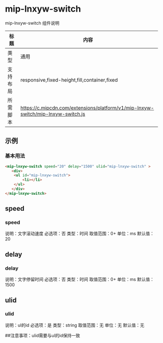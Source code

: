 # mip-lnxyw-switch

mip-lnxyw-switch 组件说明

标题|内容
----|----
类型|通用
支持布局|responsive,fixed-height,fill,container,fixed
所需脚本|https://c.mipcdn.com/extensions/platform/v1/mip-lnxyw-switch/mip-lnxyw-switch.js

## 示例

### 基本用法
```html
<mip-lnxyw-switch speed="20" delay="1500" ulid="mip-lnxyw-switch" >
   <div>
   	<ul id="mip-lnxyw-switch">
   		<li></li>
   	</ul>
   </div>
</mip-lnxyw-switch>
```
## speed

### speed

说明：文字滚动速度
必选项：否
类型：时间
取值范围：0+
单位：ms
默认值：20

## delay

### delay

说明：文字停留时间
必选项：否
类型：时间
取值范围：0+
单位：ms
默认值：1500


## ulid

### ulid

说明：ul的id
必选项：是
类型：string
取值范围：无
单位：无
默认值：无

##注意事项：ulid需要与ul的id保持一致



